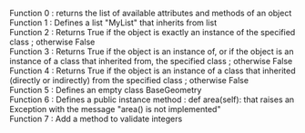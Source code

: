Function 0 : returns the list of available attributes and methods of an object  
Function 1 : Defines a list "MyList" that inherits from list  
Function 2 : Returns True if the object is exactly an instance of the specified class ; otherwise False  
Function 3 : Returns True if the object is an instance of, or if the object is an instance of a class that inherited from, the specified class ; otherwise False  
Function 4 : Returns True if the object is an instance of a class that inherited (directly or indirectly) from the specified class ; otherwise False  
Function 5 : Defines an empty class BaseGeometry  
Function 6 : Defines a public instance method : def area(self): that raises an Exception with the message "area() is not implemented"  
Function 7 : Add a method to validate integers  
